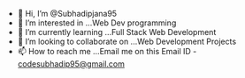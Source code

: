 - 👋 Hi, I’m @Subhadipjana95
- 👀 I’m interested in ...Web Dev programming
- 🌱 I’m currently learning ...Full Stack Web Development
- 💞️ I’m looking to collaborate on ...Web Development Projects 
- 📫 How to reach me ...Email me on this Email ID - codesubhadip95@gmail.com

<!---
Subhadipjana95/Subhadipjana95 is a ✨ special ✨ repository because its `README.md` (this file) appears on your GitHub profile.
You can click the Preview link to take a look at your changes.
--->
